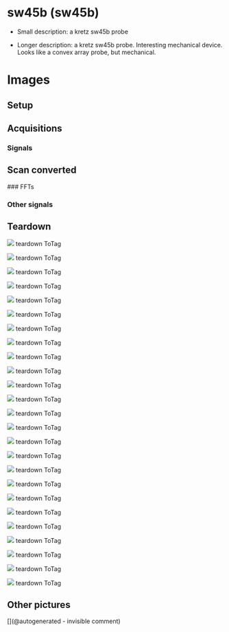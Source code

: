 # sw45b (sw45b)

* Small description:  a kretz sw45b probe

* Longer description:  a kretz sw45b probe. Interesting mechanical device. Looks like a convex array probe, but mechanical.

# Images

## Setup 

## Acquisitions 

### Signals 

## Scan converted 

### FFTs 

### Other signals 

## Teardown 

![](/include/images/sw45b/P_20191122_205352.jpg)
teardown
ToTag

![](/include/images/sw45b/P_20191123_134314.jpg)
teardown
ToTag

![](/include/images/sw45b/20191207_171540.jpg)
teardown
ToTag

![](/include/images/sw45b/P_20191122_203547.jpg)
teardown
ToTag

![](/include/images/sw45b/P_20191122_203528.jpg)
teardown
ToTag

![](/include/images/sw45b/20191207_171231.jpg)
teardown
ToTag

![](/include/images/sw45b/20191207_171159.jpg)
teardown
ToTag

![](/include/images/sw45b/P_20191122_203226.jpg)
teardown
ToTag

![](/include/images/sw45b/P_20191122_203551.jpg)
teardown
ToTag

![](/include/images/sw45b/P_20191122_204119.jpg)
teardown
ToTag

![](/include/images/sw45b/P_20191122_204044.jpg)
teardown
ToTag

![](/include/images/sw45b/P_20191122_204014.jpg)
teardown
ToTag

![](/include/images/sw45b/P_20191123_134703.jpg)
teardown
ToTag

![](/include/images/sw45b/P_20191122_203755.jpg)
teardown
ToTag

![](/include/images/sw45b/20191207_171145.jpg)
teardown
ToTag

![](/include/images/sw45b/P_20191122_203540.jpg)
teardown
ToTag

![](/include/images/sw45b/P_20191123_134731.jpg)
teardown
ToTag

![](/include/images/sw45b/20191207_171301.jpg)
teardown
ToTag

![](/include/images/sw45b/P_20191123_134330.jpg)
teardown
ToTag

![](/include/images/sw45b/P_20191123_134701.jpg)
teardown
ToTag

![](/include/images/sw45b/P_20191123_134339.jpg)
teardown
ToTag

![](/include/images/sw45b/P_20191122_205401.jpg)
teardown
ToTag

![](/include/images/sw45b/P_20191122_203427.jpg)
teardown
ToTag

![](/include/images/sw45b/P_20191122_205404.jpg)
teardown
ToTag

![](/include/images/sw45b/20191207_171210.jpg)
teardown
ToTag

## Other pictures 





[](@autogenerated - invisible comment)